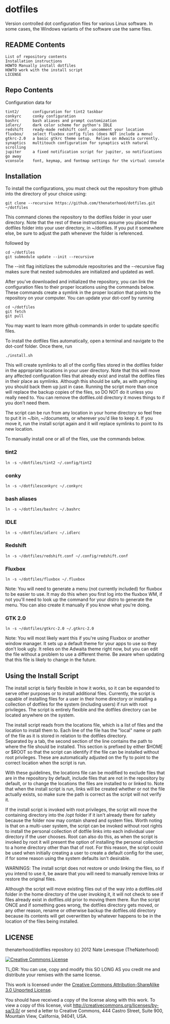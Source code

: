 dotfiles
========

Version controlled dot configuration files for various Linux software.
In some cases, the Windows variants of the software use the same files.

README Contents
------------

    List of repository contents
    Installation instructions
    HOWTO Manually install dotfiles
    HOWTO work with the install script
    LICENSE
    

Repo Contents
------------

Configuration data for 

    tint2/		configuration for tint2 taskbar
    conkyrc	    conky configuration
    bashrc 	    bash aliases and prompt customization
    idlerc/ 	dark color scheme for python's IDLE
    redshift    ready-made redshift conf, uncomment your location
    fluxbox/    select fluxbox config files (does NOT include a menu)
    gtkrc-2.0   a basic gtkrc theme setup.  Relies on Adwaita currently.
    synaptics   multitouch configuration for synaptics with natural scrolling
    jupiter     a fixed notification script for jupiter, so notifications go away
    vconsole    font, keymap, and fontmap settings for the virtual console
    

Installation
------------

To install the configurations, you must check out the repository
from github into the directory of your choice using:

	git clone --recursive https://github.com/thenaterhood/dotfiles.git ~/dotfiles
	
This command clones the repository to the dotfiles folder in your user directory.
Note that the rest of these instructions assume you placed the dotfiles folder
into your user directory, in ~/dotfiles.  If you put it somewhere else, be sure
to adjust the path whenever the folder is referenced.
	
followed by 
	
	cd ~/dotfiles
	git submodule update --init --recursive
	
The --init flag initizlizes the submodule repositories and the --recursive flag
makes sure that nested submodules are initialized and updated as well.

After you've downloaded and initialized the repository, you can link the
configuration files to their proper locations using the commands below.
These commands create a symlink in the proper location that points to the repository
on your computer.  You can update your dot-conf by running

	cd ~/dotfiles
	git fetch
	git pull
	
You may want to learn more github commands in order to update specific files.

To install the dotfiles files automatically, open a terminal and navigate
to the dot-conf folder.  Once there, run

    ./install.sh
    
This will create symlinks to all of the config files stored in the dotfiles
folder in the appropriate locations in your user directory.  Note that 
this will move any affected configuration files that already exist and install
the dotfiles files in their place as symlinks.  Although this should be safe,
as with anything you should back them up just in case.  Running the script
more than once will replace the backup copies of the files, so DO NOT do it
unless you really need to.  You can remove the dotfiles.old directory it moves things to
if you don't need them.

The script can be run from any location in your home directory so feel free
to put it in ~/bin, ~/documents, or wherever you'd like to keep it.  If you
move it, run the install script again and it will replace symlinks to point to its
new location.

To manually install one or all of the files, use the commands below.

### tint2

	ln -s ~/dotfiles/tint2 ~/.config/tint2
	
### conky

	ln -s ~/dotfilesconkyrc ~/.conkyrc
	
### bash aliases

	ln -s ~/dotfiles/bashrc ~/.bashrc
	
### IDLE
	
	ln -s ~/dotfiles/idlerc ~/.idlerc
    
### Redshift
    
    ln -s ~/dotfiles/redshift.conf ~/.config/redshift.conf
    
### Fluxbox

    ln -s ~/dotfiles/fluxbox ~/.fluxbox
    
Note: You will need to generate a menu (not currently included) for 
fluxbox to be easier to use.  It may do this when you first log into the 
fluxbox WM, if not you'll need to look up the command for your distro to 
generate the menu.  You can also create it manually if you know what 
you're doing.

### GTK 2.0

    ln -s ~/dotfiles/gtkrc-2.0 ~/.gtkrc-2.0

Note: You will most likely want this if you're using Fluxbox or another 
window manager.  It sets up a default theme for your apps to use so they 
don't look ugly.  It relies on the Adwaita theme right now, but you can 
edit the file without a problem to use a different theme.  Be aware when 
updating that this file is likely to change in the future.

Using the Install Script
------------
The install script is fairly flexible in how it works, so it can be expanded 
to serve other purposes or to install additional files.  Currently, the script 
is capable of installing files for a user in their home directory or installing 
a collection of dotfiles for the system (including users) if run with root 
privileges.  The script is entirely flexible and the dotfiles directory can 
be located anywhere on the system.

The install script reads from the locations file, which is a list of files 
and the location to install them to.  Each line of the file has the "local" 
name or path of the file as it is stored in relation to the dotfiles directory.  
Separated by a tab, the second section of the line contains the path to where 
the file should be installed.  This section is prefixed by either $HOME or 
$ROOT so that the script can identify if the file can be installed without 
root privileges.  These are automatically adjusted on the fly to point to the correct 
location when the script is run.

With these guidelines, the locations file can be modified to exclude files 
that are in the repository by default, include files that are not in the 
repository by default, or to change the locations the files are installed to 
or linked to.  Note that when the install script is run, links will be created 
whether or not the file actually exists, so make sure the path is correct as the 
script will not verify it.

If the install script is invoked with root privileges, the script will move the 
containing directory into the /opt folder if it isn't already there for safety 
because the folder now may contain shared and system files.  Worth noting 
is that on a multi-user system, the script can be invoked without root rights 
to install the personal collection of dotfile links into each individual user 
directory if the user chooses.  Root can also do this, as when the script 
is invoked by root it will present the option of installing the personal 
collection to a home directory other than that of root.  For this reason, 
the script could be used when initially creating a user to create a default
config for the user, if for some reason using the system defaults isn't 
desirable.

WARNINGS:
The install script does not restore or undo linking the files, so if 
you intend to use it, be aware that you will need to manually remove links 
or restore the original files.

Although the script will move existing files out of the way into a dotfiles.old 
folder in the home directory of the user invoking it, it will not check to 
see if files already exist in dotfiles.old prior to moving them there.  Run 
the script ONCE and if something goes wrong, the dotfiles directory gets moved, 
or any other reason, rename or otherwise backup the dotfiles.old directory 
because its contents will get overwritten by whatever happens to be in the 
location of the files being installed.


LICENSE
------------

thenaterhood/dotfiles repository (c) 2012 Nate Levesque (TheNaterhood)

[![Creative Commons License](http://i.creativecommons.org/l/by-sa/3.0/88x31.png)](http://creativecommons.org/licenses/by-sa/3.0/)

TL;DR: You can use, copy and modify this SO LONG AS you credit me and distribute your remixes with the same license.

This work is licensed under the [Creative Commons Attribution-ShareAlike 3.0 Unported License](http://creativecommons.org/licenses/by-sa/3.0/).

You should have received a copy of the license along with this
work. To view a copy of this license, visit http://creativecommons.org/licenses/by-sa/3.0/ or send
a letter to Creative Commons, 444 Castro Street, Suite 900, Mountain View, California, 94041, USA.
